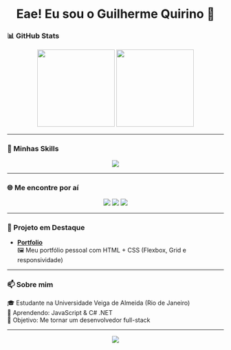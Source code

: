 <h1 align="center">Eae! Eu sou o Guilherme Quirino 👋</h1>

### 📊 GitHub Stats
<p align="center">
  <img src="https://github-readme-stats.vercel.app/api?username=kisogui&show_icons=true&theme=tokyonight" height="180em"/>
  <img src="https://github-readme-stats.vercel.app/api/top-langs/?username=kisogui&layout=compact&theme=tokyonight" height="180em"/>
</p>

---

### 🔧 Minhas Skills
<p align="center">
  <img src="https://skillicons.dev/icons?i=js,html,css,dotnet,csharp" />
</p>

---

### 🌐 Me encontre por aí
<p align="center">
  <a href="https://instagram.com/guisq" target="_blank"><img src="https://img.shields.io/badge/Instagram-E4405F?style=for-the-badge&logo=instagram&logoColor=white"/></a>
  <a href="https://mail.google.com/mail/?view=cm&fs=1&to=guilherme.squirino@gmail.com"><img src="https://img.shields.io/badge/Gmail-D14836?style=for-the-badge&logo=gmail&logoColor=white"/></a>
  <a href="https://linkedin.com/in/guilhermesq-dev" target="_blank"><img src="https://img.shields.io/badge/LinkedIn-0077B5?style=for-the-badge&logo=linkedin&logoColor=white"/></a>
</p>

---

### 📁 Projeto em Destaque

- [**Portfolio**](https://github.com/kisogui/Portfolio_upgrade)  
  🖼️ Meu portfólio pessoal com HTML + CSS (Flexbox, Grid e responsividade)

---

### 📫 Sobre mim

🎓 Estudante na Universidade Veiga de Almeida (Rio de Janeiro)  
🌱 Aprendendo: JavaScript & C# .NET  
🎯 Objetivo: Me tornar um desenvolvedor full-stack

---

<div align="center">
  <img src="https://readme-typing-svg.herokuapp.com?font=Fira+Code&duration=2000&pause=1000&center=true&vCenter=true&width=380&lines=Bem-vindo+ao+meu+GitHub!;SSinta-se+à+vontade+para+explorar!" />
</div>

